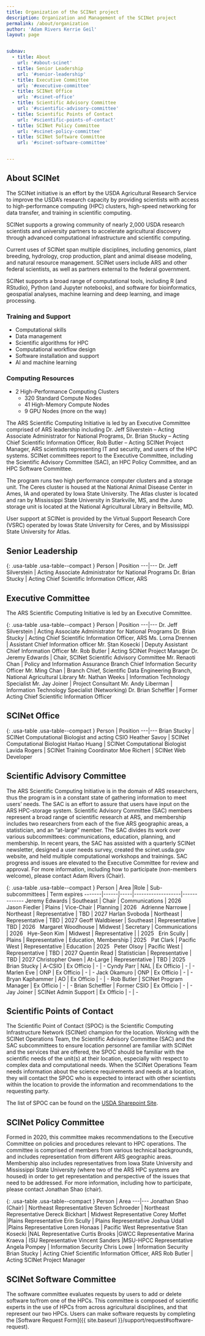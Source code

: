 ```yaml
---
title: Organization of the SCINet project
description: Organization and Management of the SCINet project
permalink: /about/organization
author: 'Adam Rivers Kerrie Geil'
layout: page


subnav:
  - title: About
    url: '#about-scinet'
  - title: Senior Leadership
    url: '#senior-leadership'
  - title: Executive Committee
    url: '#executive-committee'
  - title: SCINet Office
    url: '#scinet-office'
  - title: Scientific Advisory Committee
    url: '#scientific-advisory-committee'
  - title: Scientific Points of Contact
    url: '#scientific-points-of-contact'
  - title: SCINet Policy Committee
    url: '#scinet-policy-committee'
  - title: SCINet Software Committee
    url: '#scinet-software-committee'


---
```



## About SCINet
The SCINet initiative is an effort by the USDA Agricultural Research Service to improve the USDA’s research capacity by providing scientists with access to high-performance computing (HPC) clusters, high-speed networking for data transfer, and training in scientific computing.

SCINet supports a growing community of nearly 2,000 USDA research scientists and university partners to accelerate agricultural discovery through advanced computational infrastructure and scientific computing. 

Current uses of SCINet span multiple disciplines, including genomics, plant breeding, hydrology, crop production, plant and animal disease modeling, and natural resource management. SCINet users include ARS and other federal scientists, as well as partners external to the federal government.

SCINet supports a broad range of computational tools, including R (and RStudio), Python (and Jupyter notebooks), and software for bioinformatics, geospatial analyses, machine learning and deep learning, and image processing.

<div class="grid-row grid-gap">
<div class="desktop:grid-col-auto">
<h3>Training and Support</h3>
<ul>
  <li>​Computational skills​</li>
  <li>Data management​</li>
  <li>Scientific algorithms for HPC​</li>
  <li>Computational workflow design</li>
  <li>Software installation and support​</li>
  <li>AI and machine learning</li>
</ul>
</div>
<div class="desktop:grid-col">
<h3>Computing Resources</h3>
<ul>
  <li>2 High-Performance Computing Clusters
    <ul>
      <li>320 Standard Compute Nodes</li>
      <li>41 High-Memory Compute Nodes</li>
      <li>9 GPU Nodes (more on the way)</li>
    </ul>
  </li>
</ul>
</div>
</div>

The ARS Scientific Computing Initiative is led by an Executive Committee comprised of ARS leadership including Dr. Jeff Silverstein – Acting Associate Administrator for National Programs,  Dr. Brian Stucky – Acting Chief Scientific Information Officer, Rob Butler – Acting SCINet Project Manager, ARS scientists representing IT and security, and users of the HPC systems. SCINet committees report to the Executive Committee, including the Scientific Advisory Committee (SAC), an HPC Policy Committee, and an HPC Software Committee.

The program runs two high performance computer clusters and a storage unit.  The Ceres cluster is housed at the National Animal Disease Center in Ames, IA and operated by Iowa State University. The Atlas cluster is located and ran by Mississippi State University in Starkville, MS, and the Juno storage unit is located at the National Agricultural Library in Beltsville, MD. 

User support at SCINet is provided by the  Virtual Support Research Core (VSRC) operated by Iowas State University for Ceres, and by Mississippi State University for Atlas.

## Senior Leadership

{: .usa-table .usa-table--compact }
Person | Position
---|---
Dr. Jeff Silverstein | Acting Associate Administrator for National Programs
Dr. Brian Stucky | Acting Chief Scientific Information Officer, ARS

## Executive Committee

The ARS Scientific Computing Initiative is led by an Executive Committee.

{: .usa-table .usa-table--compact }
Person | Position
---|---
Dr. Jeff Silverstein | Acting Associate Administrator for National Programs
Dr. Brian Stucky | Acting Chief Scientific Information Officer, ARS
Ms. Lorna Drennen | Assistant Chief Information officer
Mr. Stan Kosecki | Deputy Assistant Chief Information Officer
Mr. Rob Butler | Acting SCINet Project Manager
Dr. Jeremy Edwards | Chair, SCINet Scientific Advisory Committee
Mr. Renaoti Chan | Policy and Information Assurance Branch Chief Information Security Officer
Mr. Ming Chan |  Branch Chief, Scientific Data Engineering Branch, National Agricultural Library
Mr. Nathan Weeks | Information Technology Specialist
Mr. Jay Joiner | Project Consultant
Mr. Andy Liberman | Information Technology Specialist (Networking)
Dr. Brian Scheffler | Former Acting Chief Scientific Information Officer

## SCINet Office

{: .usa-table .usa-table--compact }
Person | Position
---|---
Brian Stucky | SCINet Computational Biologist and acting CSIO
Heather Savoy | SCINet Computational Biologist
Haitao Huang | SCINet Computational Biologist
Lavida Rogers | SCINet Training Coordinator
Moe Richert | SCINet Web Developer

## Scientific Advisory Committee

The ARS Scientific Computing Initiative is in the domain of ARS researchers, thus the program is in a constant state of gathering information to meet users’ needs. The SAC is an effort to assure that users have input on the ARS HPC-storage system. Scientific Advisory Committee (SAC) members represent a broad range of scientific research at ARS, and membership includes two researchers from each of the five ARS geographic areas, a statistician, and an “at-large” member. The SAC divides its work over various subcommittees: communications, education, planning, and membership. In recent years, the SAC has assisted with a quarterly SCINet newsletter, designed a user needs survey, created the scinet.usda.gov website, and held multiple computational workshops and trainings. SAC progress and issues are elevated to the Executive Committee for review and approval. For more information, including how to participate (non-members welcome), please contact Adam Rivers (Chair).

<div class="usa-table-container--scrollable" tabindex="0" markdown="block">

{: .usa-table .usa-table--compact }
Person | Area |Role | Sub-subcommittees | Term expires
-------|------|-----|-------------------|-------------
Jeremy Edwards | Southeast | Chair | Communications | 2026  
Jason Fiedler | Plains | Vice-Chair | Planning | 2026  
Adrienne Narrowe | Northeast | Representative | TBD | 2027
Harlan Svoboda | Northeast | Representative | TBD | 2027
Geoff Waldbieser | Southeast | Representative | TBD | 2026  
Margaret Woodhouse | Midwest | Secretary | Communications | 2026  
Hye-Seon Kim | Midwest | Representative |  | 2025  
Erin Scully | Plains | Representative | Education, Membership | 2025  
Pat Clark | Pacific West | Representative | Education | 2025  
Peter Olsoy | Pacific West | Representative | TBD | 2027
Quentin Read | Statistician | Representative | TBD | 2027
Christopher Owen | At-Large | Representative | TBD | 2025  
Brian Stucky | A-CSIO | Ex Officio | - | - 
Cyndy Parr | NAL | Ex Officio | - | - 
Marlen Eve | ONP | Ex Officio | - | - 
Jack Okamuro | ONP | Ex Officio | - | - 
Bryan Kaphammer | AO | Ex Officio | - | - 
Rob Butler | SCINet Program Manager | Ex Officio | - | - 
Brian Scheffler | Former CSIO | Ex Officio | - | - 
Jay Joiner | SCINet Admin Support | Ex Officio | - | - 


</div>

## Scientific Points of Contact

The Scientific Point of Contact (SPOC) is the Scientific Computing Infrastructure Network (SCINet) champion for the location. Working with the SCINet Operations Team, the Scientific Advisory Committee (SAC) and the SAC subcommittees to ensure location personnel are familiar with SCINet and the services that are offered, the SPOC should be familiar with the scientific needs of the unit(s) at their location, especially with respect to complex data and computational needs. When the SCINet Operations Team needs information about the science requirements and needs at a location, they will contact the SPOC who is expected to interact with other scientists within the location to provide the information and recommendations to the requesting party.

The list of SPOC can be found on the [USDA Sharepoint Site](https://usdagcc.sharepoint.com/:x:/r/sites/REE-ARS-SCINet-Scientific-Advisory-Committee/Shared%20Documents/Membership/SPOC_SCINetOrg_23Sept2021.xlsx?d=w7df900cb464e4864aa4a514b3abdbb2b&csf=1&web=1&e=ilTRb2).

## SCINet Policy Committee

Formed in 2020, this committee makes recommendations to the Executive Committee on policies and procedures relevant to HPC operations. The committee is comprised of members from various technical backgrounds, and includes representation from different ARS geographic areas. Membership also includes representatives from Iowa State University and Mississippi State University (where two of the ARS HPC systems are housed) in order to get representation and perspective of the issues that need to be addressed. For more information, including how to participate, please contact Jonathan Shao (chair).

{: .usa-table .usa-table--compact }
Person | Area
---|---
Jonathan Shao (Chair) | Northeast Representative
Steven Schroeder | Northeast Representative
Dereck Bickhart | Midwest Representative
Corey Moffet |Plains Representative
Erin Scully | Plains Representative
Joshua Udall |Plains Representative
Loren Honaas | Pacific West Representative
Stan Kosecki |NAL Representative
Curtis Brooks |GWCC Representative
Marina Kraeva | ISU Representative
Vincent Sanders |MSU-HPCC Representative
Angela Pompey | Information Security
Chris Lowe | Information Security
Brian Stucky | Acting Chief Scientific Information Officer, ARS
Rob Butler | Acting SCINet Project Manager

## SCINet Software Committee

The software committee evaluates requests by users to add or delete software to/from one of the HPCs. This committee is composed of scientific experts in the use of HPCs from across agricultural disciplines, and that represent our two HPCs. Users can make software requests by completing the [Software Request Form]({{ site.baseurl }}/support/request#software-request). 


<!---------------------------------------------------------------------------------------
WAITING FOR A FEW DEVELOPMENTS IN THE SCINET PROGRAM TO OCCUR, THEN NEED TO EDIT THE title BELOW AND REPLACE THE INFORMATION ON THIS PAGE ENTIRELY
## Executive Committee
The ARS Scientific Computing Initiative is led by an Executive Committee comprised of ARS leadership including Dr. Steven Kappes – Associate Administrator for National Programs, Dr. Simon Liu – Associate Administrator for Research Management and Operations, Dr. Brian Stucky – Acting Chief Scientific Information Officer, and Stan Kosecki – Acting SCINet Program Manager. The Executive Committee is guided by security professionals, system administrators, a team of computational ARS scientists called the Scientific Advisory Committee, an HPC Policy Standing Committee, and an HPC Software Standing Committee.
#Scientific Advisory Committee (SAC)
The ARS Scientific Computing Initiative is in the dominion of ARS researchers, thus the program is in a constant state of gathering and meeting their research needs. The SAC is an effort to assure that happens.  SAC members represent a broad breadth of scientific research at ARS and membership includes two researchers from each of the five ARS geographic areas, a statistician member, and an “at-large” member. The SAC divides its work over various subcommittees: communications, education, planning, software and membership. In recent years, the SAC has created a quarterly SCINet newsletter, designed a user needs survey, created the scinet.usda.gov website, and held multiple computational workshops and trainings. SAC progress and issues are elevated to the Executive Committee for review and approval. For more information, including how to participate (non-members welcome), please contact Adam Rivers (chair).
**Membership**
Adam Rivers (Chair), Southeast Representative
Jeremy Edwards, Southeast Representative
Steve Schroeder, Northeast Representative
Jude Maul, Northeast Representative
Julian Trachsel, Midwest Representative
Margaret Woodhouse, Midwest Representative
Erin Scully, Plains Representative
Jason Fiedler, Plains Representative
Pat Clark, Pacific West Representative
Alison Thompson, Pacific West Representative
Kathy Yeater, Statistician Representative
Chris Owen, At-Large Representative
#HPC Policy Standing Committee
Formed in 2020, this committee makes recommendations to the Executive Committee on policies and procedures that are relevant to HPC operations. The committee is comprised of members from various technical backgrounds and includes representation from different ARS geographic areas. Membership also includes representatives from Iowa State University and Mississippi State University (where two of the ARS HPC systems are housed) in order to get proper representation and perspective of the issues that need to be addressed. Policy Committee progress and issues are elevated to the Executive Committee for review and approval. For more information, including how to participate, please contact Jonathan Shao (chair).
**Membership**
Jonathan Shao (Chair), Northeast Representative
Steven Schroeder, Northeast Representative
Dereck Bickhart, Midwest Representative
Corey Moffet, Plains Representative
Erin Scully, Plains Representative
Joshua Udall, Plains Representative
Loren Honaas, Pacificwest Representative
Stan Kosecki, NAL Representative
Curtis Brooks, GWCC Representative
Jim Coyle, ISU Representative
Vincent Sanders, MSU-HPCC Representative
Angela Pompey, Information Security
Chris Lowe, Information Security
Brian Stucky, Acting CSIO
#HPC Software Standing Committee
This committee is currently forming and is in search of members. The committee will look into the feasibility of new HPC software requests and elevate any issues with recommendations to the Executive Committee. For more information, including how to participate, please contact Deb Peters.
**Membership**
Steven Schroeder
***********who else?*************
#Scientific Points of Contact (SPOCs)
Each ARS location also has at least one designated point of contact for the ARS Scientific Computing Initiative. These representatives are occasionally contacted by the various committees when information from many locations is required for decision making. For more information, including how to participate, please contact Stan Kosecki.
-->
